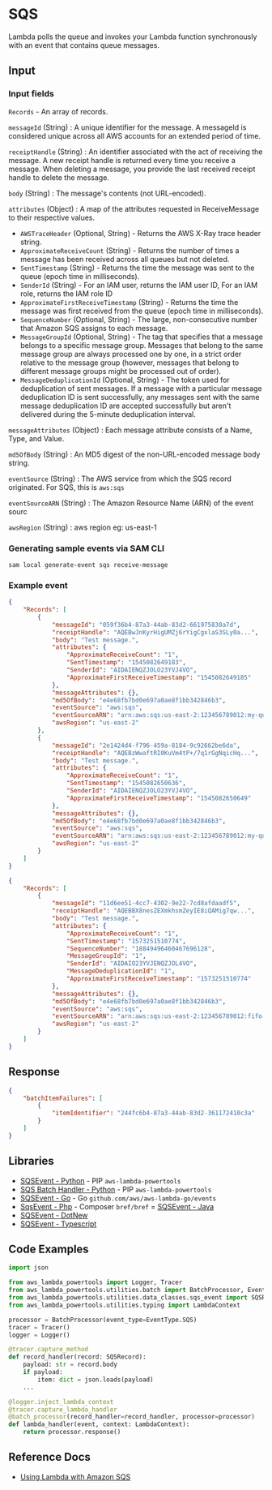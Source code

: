 # SQS

Lambda polls the queue and invokes your Lambda function synchronously with an event that contains queue messages.

## Input

### Input fields

`Records` - An array of records.

`messageId` (String)
: A unique identifier for the message. A messageId is considered unique across all AWS accounts 
for an extended period of time.

`receiptHandle` (String)
: An identifier associated with the act of receiving the message.
  A new receipt handle is returned every time you receive a message. When deleting a message,
  you provide the last received receipt handle to delete the message.

`body` (String)
: The message's contents (not URL-encoded).

`attributes` (Object)
: A map of the attributes requested in ReceiveMessage to their respective values.

- `AWSTraceHeader` (Optional, String) - Returns the AWS X-Ray trace header string.
- `ApproximateReceiveCount` (String) - Returns the number of times a message has been received across all queues but not deleted.
- `SentTimestamp` (String) - Returns the time the message was sent to the queue (epoch time in milliseconds).
- `SenderId` (String) - For an IAM user, returns the IAM user ID, For an IAM role, returns the IAM role ID
- `ApproximateFirstReceiveTimestamp` (String) - Returns the time the message was first received from the queue (epoch time in milliseconds).
- `SequenceNumber` (Optional, String) - The large, non-consecutive number that Amazon SQS assigns to each message.
- `MessageGroupId` (Optional, String) - The tag that specifies that a message belongs to a specific message group. Messages that belong to the same message group are always processed one by one, in a strict order relative to the message group (however, messages that belong to different message groups might be processed out of order).
- `MessageDeduplicationId` (Optional, String) - The token used for deduplication of sent messages. If a message with a particular message deduplication ID is sent successfully, any messages sent with the same message deduplication ID are accepted successfully but aren't delivered during the 5-minute deduplication interval.

`messageAttributes` (Object)
: Each message attribute consists of a Name, Type, and Value.

`md5OfBody` (String)
: An MD5 digest of the non-URL-encoded message body string.

`eventSource` (String)
: The AWS service from which the SQS record originated. For SQS, this is `aws:sqs`

`eventSourceARN` (String)
: The Amazon Resource Name (ARN) of the event sourc

`awsRegion` (String)
: aws region eg: us-east-1

### Generating sample events via SAM CLI

```shell
sam local generate-event sqs receive-message
```

### Example event

```json title="Example Amazon SQS message event (standard queue)"
{
    "Records": [
        {
            "messageId": "059f36b4-87a3-44ab-83d2-661975830a7d",
            "receiptHandle": "AQEBwJnKyrHigUMZj6rYigCgxlaS3SLy0a...",
            "body": "Test message.",
            "attributes": {
                "ApproximateReceiveCount": "1",
                "SentTimestamp": "1545082649183",
                "SenderId": "AIDAIENQZJOLO23YVJ4VO",
                "ApproximateFirstReceiveTimestamp": "1545082649185"
            },
            "messageAttributes": {},
            "md5OfBody": "e4e68fb7bd0e697a0ae8f1bb342846b3",
            "eventSource": "aws:sqs",
            "eventSourceARN": "arn:aws:sqs:us-east-2:123456789012:my-queue",
            "awsRegion": "us-east-2"
        },
        {
            "messageId": "2e1424d4-f796-459a-8184-9c92662be6da",
            "receiptHandle": "AQEBzWwaftRI0KuVm4tP+/7q1rGgNqicHq...",
            "body": "Test message.",
            "attributes": {
                "ApproximateReceiveCount": "1",
                "SentTimestamp": "1545082650636",
                "SenderId": "AIDAIENQZJOLO23YVJ4VO",
                "ApproximateFirstReceiveTimestamp": "1545082650649"
            },
            "messageAttributes": {},
            "md5OfBody": "e4e68fb7bd0e697a0ae8f1bb342846b3",
            "eventSource": "aws:sqs",
            "eventSourceARN": "arn:aws:sqs:us-east-2:123456789012:my-queue",
            "awsRegion": "us-east-2"
        }
    ]
}
```

```json title="Example Amazon SQS message event (FIFO queue)"
{
    "Records": [
        {
            "messageId": "11d6ee51-4cc7-4302-9e22-7cd8afdaadf5",
            "receiptHandle": "AQEBBX8nesZEXmkhsmZeyIE8iQAMig7qw...",
            "body": "Test message.",
            "attributes": {
                "ApproximateReceiveCount": "1",
                "SentTimestamp": "1573251510774",
                "SequenceNumber": "18849496460467696128",
                "MessageGroupId": "1",
                "SenderId": "AIDAIO23YVJENQZJOL4VO",
                "MessageDeduplicationId": "1",
                "ApproximateFirstReceiveTimestamp": "1573251510774"
            },
            "messageAttributes": {},
            "md5OfBody": "e4e68fb7bd0e697a0ae8f1bb342846b3",
            "eventSource": "aws:sqs",
            "eventSourceARN": "arn:aws:sqs:us-east-2:123456789012:fifo.fifo",
            "awsRegion": "us-east-2"
        }
    ]
}
```

## Response

```json title="Example of partial failures"
{
    "batchItemFailures": [
        {
            "itemIdentifier": "244fc6b4-87a3-44ab-83d2-361172410c3a"
        }
    ]
}
```

## Libraries

- [SQSEvent - Python](https://awslabs.github.io/aws-lambda-powertools-python/latest/utilities/data_classes/#sqs) - PIP `aws-lambda-powertools`
- [SQS Batch Handler - Python](https://awslabs.github.io/aws-lambda-powertools-python/latest/utilities/batch/) - PIP `aws-lambda-powertools`
- [SQSEvent - Go](https://github.com/aws/aws-lambda-go/blob/main/events/README_SQS.md) - Go `github.com/aws/aws-lambda-go/events`
- [SqsEvent - Php](https://bref.sh/docs/function/handlers.html#sqs-events) - Composer `bref/bref`
= [SQSEvent - Java](https://github.com/aws/aws-lambda-java-libs/blob/master/aws-lambda-java-events/src/main/java/com/amazonaws/services/lambda/runtime/events/SQSEvent.java)
- [SQSEvent - DotNew](https://github.com/aws/aws-lambda-dotnet/tree/master/Libraries/src/Amazon.Lambda.SQSEvents)
- [SQSEvent - Typescript](https://github.com/DefinitelyTyped/DefinitelyTyped/blob/master/types/aws-lambda/trigger/sqs.d.ts)

## Code Examples

```python title="Example S3 batch handler"
import json

from aws_lambda_powertools import Logger, Tracer
from aws_lambda_powertools.utilities.batch import BatchProcessor, EventType, batch_processor
from aws_lambda_powertools.utilities.data_classes.sqs_event import SQSRecord
from aws_lambda_powertools.utilities.typing import LambdaContext

processor = BatchProcessor(event_type=EventType.SQS)
tracer = Tracer()
logger = Logger()

@tracer.capture_method
def record_handler(record: SQSRecord):
    payload: str = record.body
    if payload:
        item: dict = json.loads(payload)
    ...

@logger.inject_lambda_context
@tracer.capture_lambda_handler
@batch_processor(record_handler=record_handler, processor=processor)
def lambda_handler(event, context: LambdaContext):
    return processor.response()
```

## Reference Docs

- [Using Lambda with Amazon SQS](https://docs.aws.amazon.com/lambda/latest/dg/with-sqs.html)
